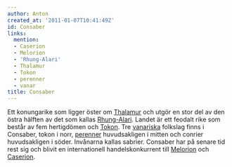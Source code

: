 ```yaml
---
author: Anton
created_at: '2011-01-07T10:41:49Z'
id: Consaber
links:
  mention:
  - Caserion
  - Melorion
  - 'Rhung-Alari'
  - Thalamur
  - Tokon
  - perenner
  - vanar
title: Consaber
---
```


Ett konungarike som ligger öster om [Thalamur] och utgör en stor del av den östra hälften av det som
kallas [Rhung-Alari]. Landet är ett feodalt rike som består av fem hertigdömen och [Tokon]. Tre
[vanariska] folkslag finns i Consaber, tokon i norr, [perenner] huvudsakligen i mitten och conrier
huvudsakligen i söder. Invånarna kallas sabrier. Consaber har på senare tid rest sig och blivit en
internationell handelskonkurrent till [Melorion] och [Caserion].

  [Thalamur]: Thalamur
  [Rhung-Alari]: Rhung-Alari
  [Tokon]: Tokon
  [vanariska]: vanar
  [perenner]: perenner
  [Melorion]: Melorion
  [Caserion]: Caserion
